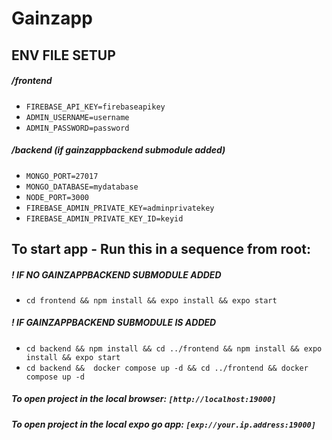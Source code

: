 # Gainzapp 

## ENV FILE SETUP 

##### /frontend 
- `FIREBASE_API_KEY=firebaseapikey`
- `ADMIN_USERNAME=username`
- `ADMIN_PASSWORD=password`


##### /backend (if gainzappbackend submodule added)
- `MONGO_PORT=27017`
- `MONGO_DATABASE=mydatabase`
- `NODE_PORT=3000`
- `FIREBASE_ADMIN_PRIVATE_KEY=adminprivatekey`
- `FIREBASE_ADMIN_PRIVATE_KEY_ID=keyid`

## To start app - Run this in a sequence from root:
##### ! IF NO GAINZAPPBACKEND SUBMODULE ADDED
- `cd frontend && npm install && expo install && expo start`

##### ! IF GAINZAPPBACKEND SUBMODULE IS ADDED
- `cd backend && npm install && cd ../frontend && npm install && expo install && expo start` 
- `cd backend &&  docker compose up -d && cd ../frontend && docker compose up -d`


##### To open project in the local browser: `[http://localhost:19000]`
##### To open project in the local expo go app: `[exp://your.ip.address:19000]`
  

